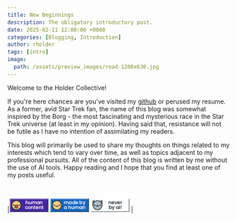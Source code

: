```yaml
---
title: New Beginnings
description: The obligatory introductory post.
date: 2025-02-11 12:00:00 +0000
categories: [Blogging, Introduction]
author: rholder
tags: [intro]
image:
  path: /assets/preview_images/road-1200x630.jpg
---
```


Welcome to the Holder Collective!

If you're here chances are you've visited my [github](https://github.com/TheHolderCollective) or perused my resume. As a former, avid Star Trek fan, the name of this blog was somewhat inspired by the Borg - the most fascinating and mysterious race in the Star Trek universe (at least in my opinion). Having said that, resistance will not be futile as I have no intention of assimilating my readers. 

This blog will primarily be used to share my thoughts on things related to my interests which tend to vary over time, as well as topics adjacent to my professional pursuits. All of the content of this blog is written by me without the use of AI tools. Happy reading and I hope that you find at least one of my posts useful.  


<br>

|![HumanContent](/assets/posts/badges/HumanContent_08.png) ![MadeByAHuman](/assets/posts/badges/MadeByAHuman_07.png) ![NeverByAI](/assets/posts/badges/NeverByAi_01.png) | 


